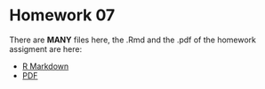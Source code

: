 # Homework 07

There are **MANY** files here, the .Rmd and the .pdf of the homework assigment are here:
* [R Markdown](https://github.com/Mathnstein/STAT545-hw-griffith-cody/tree/master/HW07)
* [PDF](https://github.com/Mathnstein/STAT545-hw-griffith-cody/blob/master/HW07/Hw_07.pdf)

